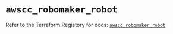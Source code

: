 # `awscc_robomaker_robot`

Refer to the Terraform Registory for docs: [`awscc_robomaker_robot`](https://registry.terraform.io/providers/hashicorp/awscc/0.70.0/docs/resources/robomaker_robot).
